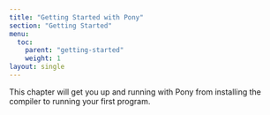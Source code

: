 ```yaml
---
title: "Getting Started with Pony"
section: "Getting Started"
menu:
  toc:
    parent: "getting-started"
    weight: 1
layout: single
---
```

This chapter will get you up and running with Pony from installing the compiler to running your first program. 
